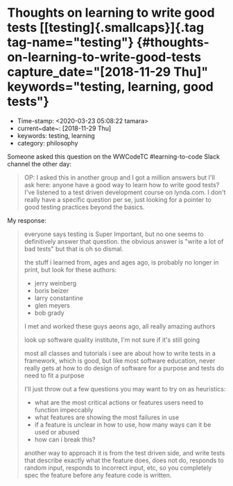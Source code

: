 Thoughts on learning to write good tests [[testing]{.smallcaps}]{.tag tag-name="testing"} {#thoughts-on-learning-to-write-good-tests capture_date="[2018-11-29 Thu]" keywords="testing, learning, good tests"}
=========================================================================================

-   Time-stamp: \<2020-03-23 05:08:22 tamara\>
-   current~date~: \[2018-11-29 Thu\]
-   keywords: testing, learning
-   category: philosophy

Someone asked this question on the WWCodeTC \#learning-to-code Slack channel the other day:

> OP: I asked this in another group and I got a million answers but I\'ll ask here: anyone have a good way to learn how to write good tests? I\'ve listened to a test driven development course on lynda.com. I don\'t really have a specific question per se, just looking for a pointer to good testing practices beyond the basics.

My response:

> everyone says testing is Super Important, but no one seems to definitively answer that question. the obvious answer is \"write a lot of bad tests\" but that is oh so dismal.
>
> the stuff i learned from, ages and ages ago, is probably no longer in print, but look for these authors:
>
> -   jerry weinberg
> -   boris beizer
> -   larry constantine
> -   glen meyers
> -   bob grady
>
> I met and worked these guys aeons ago, all really amazing authors
>
> look up software quality institute, I\'m not sure if it\'s still going
>
> most all classes and tutorials i see are about how to write tests in a framework, which is good, but like most software education, never really gets at how to do design of software for a purpose and tests do need to fit a purpose
>
> I\'ll just throw out a few questions you may want to try on as heuristics:
>
> -   what are the most critical actions or features users need to function impeccably
> -   what features are showing the most failures in use
> -   if a feature is unclear in how to use, how many ways can it be used or abused
> -   how can i break this?
>
> another way to approach it is from the test driven side, and write tests that describe exactly what the feature does, does not do, responds to random input, responds to incorrect input, etc, so you completely spec the feature before any feature code is written.
